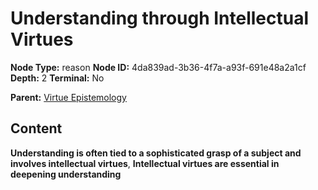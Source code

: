 # Understanding through Intellectual Virtues

**Node Type:** reason
**Node ID:** 4da839ad-3b36-4f7a-a93f-691e48a2a1cf
**Depth:** 2
**Terminal:** No

**Parent:** [Virtue Epistemology](virtue-epistemology.md)

## Content

**Understanding is often tied to a sophisticated grasp of a subject and involves intellectual virtues**, **Intellectual virtues are essential in deepening understanding**
